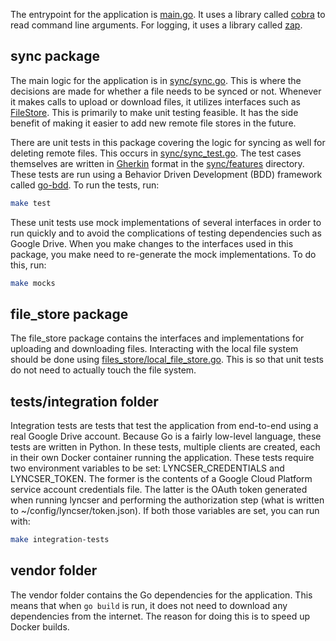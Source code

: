 The entrypoint for the application is [main.go](main.go). It uses a library called [cobra](https://github.com/spf13/cobra)
to read command line arguments. For logging, it uses a library called [zap](https://github.com/uber-go/zap).

## sync package
The main logic for the application is in [sync/sync.go](sync/sync.go). This is where the decisions are made for whether a
file needs to be synced or not. Whenever it makes calls to upload or download files, it utilizes interfaces such as 
[FileStore](sync/file_store.go). This is primarily to make unit testing feasible. It has the side benefit of making it
easier to add new remote file stores in the future.

There are unit tests in this package covering the logic for syncing as well for deleting remote files. This occurs in
[sync/sync_test.go](sync/sync_test.go). The test cases themselves are written in [Gherkin](https://cucumber.io/docs/gherkin/reference/)
format in the [sync/features](sync/features) directory. These tests are run using a Behavior Driven Development (BDD) framework
called [go-bdd](https://github.com/go-bdd/gobdd). To run the tests, run:
```sh
make test
```
These unit tests use mock implementations of several interfaces in order to run quickly and to avoid the complications of
testing dependencies such as Google Drive. When you make changes to the interfaces used in this package, you make need to
re-generate the mock implementations. To do this, run:
```sh
make mocks
```

## file_store package
The file_store package contains the interfaces and implementations for uploading and downloading files. Interacting with
the local file system should be done using [files_store/local_file_store.go](files_store/local_file_store.go). This is so
that unit tests do not need to actually touch the file system.

## tests/integration folder
Integration tests are tests that test the application from end-to-end using a real Google Drive account. Because Go is a
fairly low-level language, these tests are written in Python. In these tests, multiple clients are created, each in their
own Docker container running the application. These tests require two environment variables to be set: LYNCSER_CREDENTIALS
and LYNCSER_TOKEN. The former is the contents of a Google Cloud Platform service account credentials file. The latter is
the OAuth token generated when running lyncser and performing the authorization step (what is written to 
~/config/lyncser/token.json). If both those variables are set, you can run with:
```sh
make integration-tests
```

## vendor folder
The vendor folder contains the Go dependencies for the application. This means that when `go build` is run, it does not
need to download any dependencies from the internet. The reason for doing this is to speed up Docker builds.
